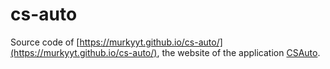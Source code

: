 # cs-auto

Source code of [https://murkyyt.github.io/cs-auto/](https://murkyyt.github.io/cs-auto/), the website of the application [CSAuto](https://github.com/murkyyt/csauto).
